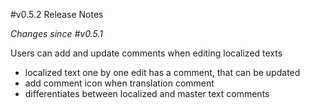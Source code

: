 #v0.5.2 Release Notes

*Changes since #v0.5.1*

Users can add and update comments when editing localized texts

- localized text one by one edit has a comment, that can be updated
- add comment icon when translation comment
- differentiates between localized and master text comments

